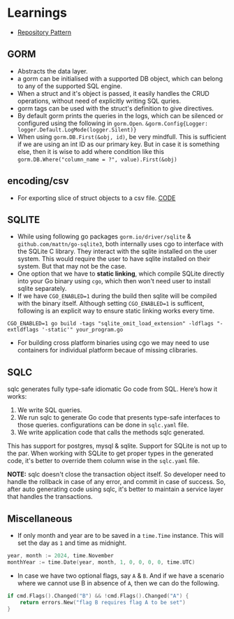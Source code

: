 # Learnings
- [Repository Pattern](Repository-Pattern.md)

## GORM
- Abstracts the data layer.
- a gorm can be initialised with a supported DB object, which can belong to any of the supported SQL engine.
- When a struct and it's object is passed, it easily handles the CRUD operations, without need of explicitly writing SQL quries.
- gorm tags can be used with the struct's definition to give directives.
- By default gorm prints the queries in the logs, which can be silenced or configured using the following in `gorm.Open`.
`&gorm.Config{Logger: logger.Default.LogMode(logger.Silent)}`
- When using `gorm.DB.First(&obj, id)`, be very mindfull. This is sufficient if we are using an int ID as our primary key. But in case it is something else, then it is wise to add where condition like this `gorm.DB.Where("column_name = ?", value).First(&obj)`

## encoding/csv
- For exporting slice of struct objects to a csv file. [CODE](../pkg/cmd/export.go)

## SQLITE
- While using following go packages `gorm.io/driver/sqlite` & `github.com/mattn/go-sqlite3`, both internally uses cgo to interface with the SQLite C library.
They interact with the sqlite installed on the user system. This would require the user to have sqlite installed on their system.
But that may not be the case.
- One option that we have to **static linking**, which compile SQLite directly into your Go binary using `cgo`, which then won't need user to install sqlite separately.
- If we have `CGO_ENABLED=1` during the build then sqlite will be compiled with the binary itself. Although setting `CGO_ENABLED=1` is sufficent, following is an explicit way to ensure static linking works every time.
```shell
CGO_ENABLED=1 go build -tags "sqlite_omit_load_extension" -ldflags "-extldflags '-static'" your_program.go
```
- For building cross platform binaries using cgo we may need to use containers for individual platform becaue of missing clibraries.

## SQLC
sqlc generates fully type-safe idiomatic Go code from SQL. Here’s how it works:
1. We write SQL queries.
2. We run sqlc to generate Go code that presents type-safe interfaces to those queries. configurations can be done in `sqlc.yaml` file.
3. We write application code that calls the methods sqlc generated.

This has support for postgres, mysql & sqlite.
Support for SQLite is not up to the par.
When working with SQLite to get proper types in the generated code,
it's better to override them column wise in the `sqlc.yaml` file.

**NOTE:** sqlc doesn't close the transaction object itself. So developer need to handle the rollback in case of any error, and commit in case of success.
So, after auto generating code using sqlc, it's better to maintain a service layer that handles the transactions.

## Miscellaneous
- If only month and year are to be saved in a `time.Time` instance. This will set the day as `1` and time as midnight.
```go
year, month := 2024, time.November
monthYear := time.Date(year, month, 1, 0, 0, 0, 0, time.UTC)
```
- In case we have two optional flags, say `A` & `B`. And if we have a scenario where we cannot use B in absence of `A`, then we can do the following.
```go
if cmd.Flags().Changed("B") && !cmd.Flags().Changed("A") {
    return errors.New("flag B requires flag A to be set")
}
```
